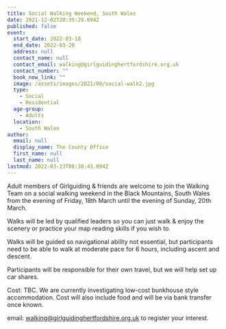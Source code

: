 ```yaml
---
title: Social Walking Weekend, South Wales
date: 2021-12-02T20:35:29.694Z
published: false
event:
  start_date: 2022-03-18
  end_date: 2022-03-20
  address: null
  contact_name: null
  contact_email: walking@girlguidinghertfordshire.org.uk
  contact_number: ""
  book_now_link: ""
  image: /assets/images/2021/08/social-walk2.jpg
  type:
    - Social
    - Residential
  age-group:
    - Adults
  location:
    - South Wales
author:
  email: null
  display_name: The County Office
  first_name: null
  last_name: null
lastmod: 2022-03-23T08:38:43.094Z
---
```


Adult members of Girlguiding & friends are welcome to join the Walking Team on a social walking weekend in the Black Mountains, South Wales from the evening of Friday, 18th March until the evening of Sunday, 20th March.

Walks will be led by qualified leaders so you can just walk & enjoy the scenery or practice your map reading skills if you wish to.

Walks will be guided so navigational ability not essential, but participants need to be able to walk at moderate pace for 6 hours, including ascent and descent.

Participants will be responsible for their own travel, but we will help set up car shares.

Cost: TBC. We are currently investigating low-cost bunkhouse style accommodation. Cost will also include food and will be via bank transfer once known.

email: <walking@girlguidinghertfordshire.org.uk> to register your interest.
